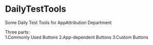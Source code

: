 # DailyTestTools
Some Daily Test Tools for AppAttribution Department

Three parts:  
   1.Commonly Used Buttons 
   2.App-dependent Buttons 
   3.Custom Buttons

